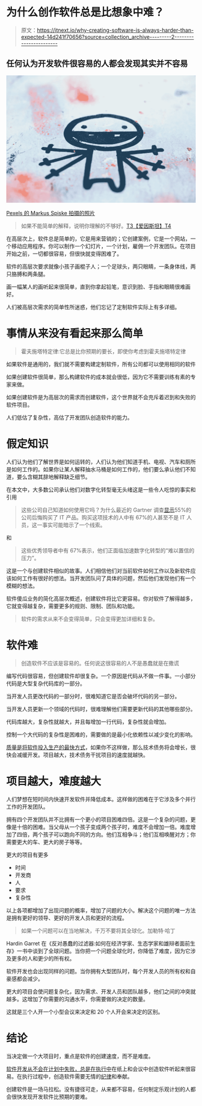 # 为什么创作软件总是比想象中难？

> 原文：<https://itnext.io/why-creating-software-is-always-harder-than-expected-14d241f70656?source=collection_archive---------2----------------------->

## 任何认为开发软件很容易的人都会发现其实并不容易

![](img/d7bdbd8bf9fd22b2c092ecde4d964c79.png)

[Pexels 的 Markus Spiske 拍摄的照片](https://www.pexels.com/photo/art-creative-blur-design-2764995/)

> 如果不能简单的解释，说明你理解的不够好。[T3【爱因斯坦】T4](https://www.brainyquote.com/authors/albert-einstein-quotes)

在高层次上，软件总是简单的，它是用来营销的；它创建案例，它是一个网站，一个移动应用程序。你可以制作一个幻灯片，一个计划，雇佣一个开发团队。在项目开始之前，一切都很容易，但很快就变得困难了。

软件的高层次要求就像小孩子画棍子人；一个足球头，两只眼睛，一条身体线，两只胳膊和两条腿。

画一幅某人的画听起来很简单，直到你拿起铅笔，意识到脸、手指和眼睛很难画好。

人们被高层次需求的简单性所迷惑，他们忘记了定制软件实际上有多详细。

# 事情从来没有看起来那么简单

> 霍夫施塔特定律:它总是比你预期的要长，即使你考虑到霍夫施塔特定律

如果软件是通用的，我们就不需要构建定制软件，所有公司都可以使用相同的软件

如果创建软件很简单，那么构建软件的成本就会很低，因为它不需要训练有素的专家来做。

如果创建软件是为高层次的需求而创建软件，这个世界就不会充斥着迟到和失败的软件项目。

人们低估了复杂性，高估了开发团队创造软件的能力。

# **假定知识**

人们认为他们了解世界是如何运转的，人们认为他们知道手机、电视、汽车和厕所是如何工作的。如果你让某人解释抽水马桶是如何工作的，他们要么承认他们不知道，要么含糊其辞地解释缺乏细节。

在本文中，大多数公司承认他们对数字化转型毫无头绪这是一些令人吃惊的事实和引用

> 这些公司自己知道如何使用它吗？为什么最近的 Gartner 调查[显示](https://www.zdnet.com/article/regrets-they-have-a-lot-companies-feel-sorrow-over-big-it-purchases/)55%的公司后悔购买了 IT 产品。购买这项技术的人中有 67%的人甚至不是 IT 人员，这一事实可能暗示了一个线索。

和

> 这些优秀领导者中有 67%表示，他们正面临加速数字化转型的“难以置信的压力”。

这是一个与创建软件相似的故事。人们相信他们对当前软件如何工作以及新软件应该如何工作有很好的想法。当开发团队问了具体的问题，然后他们发现他们有一个模糊的想法。

软件傻瓜业务的简化高层次概述，创建软件将比它更容易。你对软件了解得越多，它就变得越复杂，需要更多的规则、限制、团队和功能。

> 软件的需求从来不会变得简单，只会变得更加详细和复杂。

# **软件难**

> 创造软件不应该是容易的。任何说这很容易的人不是愚蠢就是在撒谎

编写代码很容易，但创建软件却很复杂。一个原因是代码从不做一件事。一小部分代码是大型复杂代码库的一部分。

当开发人员更改代码的一部分时，很难知道它是否会破坏代码的另一部分。

当开发人员更新一个领域的代码时，很难理解他们需要更新代码的其他哪些部分。

代码库越大，复杂性就越大，并且每增加一行代码，复杂性就会增加。

控制一个大代码的复杂性是困难的，需要做的是最小化依赖性以减少变化的影响。

[质量是将软件投入生产的最快方式](/software-development-is-misunderstood-quality-is-fastest-way-to-get-code-into-production-f1f5a0792c69)，如果你不这样做，那么技术债务将会增长，很快会减缓开发。项目越大，技术债务干扰项目的速度就越快。

# 项目越大，难度越大

人们梦想在短时间内快速开发软件并降低成本。这样做的困难在于它涉及多个并行工作的开发团队。

拥有四个开发团队并不比拥有一个更小的项目困难四倍。这是一个复杂的问题，更像是十倍的困难。当父母从一个孩子变成两个孩子时，难度不会增加一倍。难度增加了四倍，两个孩子可以跑向不同的方向。他们互相争斗；他们互相唤醒对方；你需要更大的车、更大的房子等等。

更大的项目有更多

*   时间
*   开发商
*   人
*   要求
*   复杂性

以上各项都增加了出现问题的概率，增加了问题的大小。解决这个问题的唯一方法是拥有更好的领导、更好的开发人员和更好的流程。

> 如果一个问题可以在当地解决，千万不要将其全球化。加勒特·哈丁

Hardin Garret 在《反对愚蠢的过滤器:如何在经济学家、生态学家和雄辩者面前生存》一书中谈到了全球问题。当你把一个问题全球化时，你降低了难度，因为它涉及更多的人和更少的所有权。

软件开发也会出现同样的问题。当你拥有大型团队时，每个开发人员的所有权和自豪感都会减少。

更大的项目会使问题复杂化，因为需求、开发人员和团队越多，他们之间的冲突就越多。这增加了你需要的沟通水平，你需要做的决定的数量。

这就是三个人开一个小型会议来决定和 20 个人开会来决定的区别。

# 结论

当决定做一个大项目时，重点是软件的创建速度，而不是难度。

[软件开发从不会在计划中失败，总是在执行中](https://blog.devgenius.io/software-development-never-fails-in-the-plan-always-in-the-execution-a07cc3f941eb)在纸上和会议中创造软件听起来很容易。在执行过程中，创造软件需要无情的[纪律](https://thehosk.medium.com/developers-need-ruthless-discipline-and-open-mindedness-13fbddff2f79)和奉献。

创建软件是一场马拉松。没有捷径可走，从来都不容易，任何制定乐观计划的人都会很快发现开发软件比预期的要难。